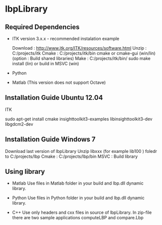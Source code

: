 lbpLibrary
==========

Required Dependencies
---------------------

* ITK version 3.x.x - recommended instalation example

  Download :  http://www.itk.org/ITK/resources/software.html
  Unzip : C:/projects/itk
  Cmake : C:/projects/itk/bin cmake or cmake-gui (win/lin)  (option : Build shared libraries) 
  Make : C:/projects/itk/bin/ sudo make install (lin)  or build in MSVC (win)

* Python

* Matlab (This version does not support Octave)

Installation Guide Ubuntu 12.04 
-------------------------------

ITK

sudo apt-get install cmake insighttoolkit3-examples libinsighttoolkit3-dev libgdcm2-dev

Installation Guide Windows 7 
-------------------------------
Download last version of lbpLibrary
Unzip libxxx (for example lib100 ) foledr to C:/projects/lbp
Cmake : C:/projects/lbp/bin
MSVC : Build library

Using library
-------------

* Matlab
Use files in Matlab folder in your build and lbp.dll dynamic library.

* Python
Use files in Python folder in your build and lbp.dll dynamic library.

* C++
Use only headers and cxx files in source of lbpLibrary. In zip-file there are two sample applications computeLBP and compare.Lbp



